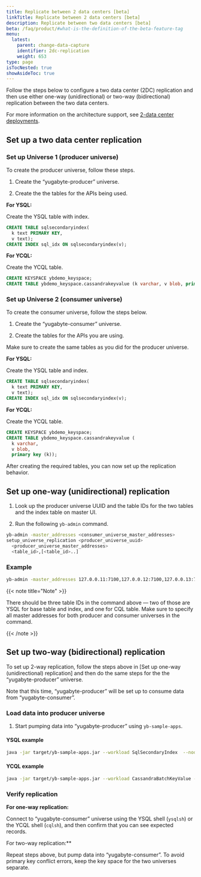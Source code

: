```yaml
---
title: Replicate between 2 data centers [beta]
linkTitle: Replicate between 2 data centers [beta]
description: Replicate between two data centers [beta]
beta: /faq/product/#what-is-the-definition-of-the-beta-feature-tag
menu:
  latest:
    parent: change-data-capture
    identifier: 2dc-replication
    weight: 653
type: page
isTocNested: true
showAsideToc: true
---
```


Follow the steps below to configure a two data center (2DC) replication and then use either one-way (unidirectional) or two-way (bidirectional) replication between the two data centers.

For more information on the architecture support, see [2-data center deployments](../architecture/two-data-centers).

## Set up a two data center replication

### Set up Universe 1 (producer universe)

To create the producer universe, follow these steps.

1. Create the “yugabyte-producer” universe.

2. Create the the tables for the APIs being used.

**For YSQL:**

Create the YSQL table with index.

   ```sql
   CREATE TABLE sqlsecondaryindex(
     k text PRIMARY KEY,
     v text);
   CREATE INDEX sql_idx ON sqlsecondaryindex(v);
   ```

**For YCQL:**

Create the YCQL table.

```sql
CREATE KEYSPACE ybdemo_keyspace;
CREATE TABLE ybdemo_keyspace.cassandrakeyvalue (k varchar, v blob, primary key (k));
```

### Set up Universe 2 (consumer universe)

To create the consumer universe, follow the steps below.

1. Create the “yugabyte-consumer” universe.

2. Create the tables for the APIs you are using.

Make sure to create the same tables as you did for the producer universe.

**For YSQL:**

Create the YSQL table and index.

```sql
CREATE TABLE sqlsecondaryindex(
  k text PRIMARY KEY,
  v text);
CREATE INDEX sql_idx ON sqlsecondaryindex(v);
```

**For YCQL:**

Create the YCQL table.

```sql
CREATE KEYSPACE ybdemo_keyspace;
CREATE TABLE ybdemo_keyspace.cassandrakeyvalue (
  k varchar, 
  v blob, 
  primary key (k));
```

After creating the required tables, you can now set up the replication behavior.

## Set up one-way (unidirectional) replication

1. Look up the producer universe UUID and the table IDs for the two tables and the index table on master UI.

2. Run the following `yb-admin` command.

```bash
yb-admin -master_addresses <consumer_universe_master_addresses>
setup_universe_replication <producer_universe_uuid>
  <producer_universe_master_addresses>
  <table_id>,[<table_id>..]
```

### Example

```bash
yb-admin -master_addresses 127.0.0.11:7100,127.0.0.12:7100,127.0.0.13:7100 setup_universe_replication e260b8b6-e89f-4505-bb8e-b31f74aa29f3 127.0.0.1:7100,127.0.0.2:7100,127.0.0.3:7100 000030a5000030008000000000004000,000030a5000030008000000000004005,dfef757c415c4b2cacc9315b8acb539a
```

{{< note title="Note" >}}

There should be three table IDs in the command above — two of those are YSQL for base table and index, and one for CQL table. Make sure to specify all master addresses for both producer and consumer universes in the command.

{{< /note >}}

## Set up two-way (bidirectional) replication

To set up 2-way replication, follow the steps above in [Set up one-way (unidirectional) replication] and then do the same steps for the the “yugabyte-producer” universe.

Note that this time, “yugabyte-producer” will be set up to consume data from “yugabyte-consumer”.

### Load data into producer universe

1. Start pumping data into “yugabyte-producer” using `yb-sample-apps`.

#### YSQL example

```bash
java -jar target/yb-sample-apps.jar --workload SqlSecondaryIndex  --nodes 127.0.0.1:5433
```

#### YCQL example

```bash
java -jar target/yb-sample-apps.jar --workload CassandraBatchKeyValue --nodes 127.0.0.1:9042
```

### Verify replication

**For one-way replication:**

Connect to “yugabyte-consumer” universe using the YSQL shell (`ysqlsh`) or the YCQL shell (`cqlsh`), and then confirm that you can see expected records.

For two-way replication:**

Repeat steps above, but pump data into “yugabyte-consumer”. To avoid primary key conflict errors, keep the key space for the two universes separate.
